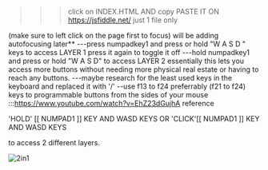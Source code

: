 >>>click on INDEX.HTML AND copy PASTE IT ON https://jsfiddle.net/ just 1 file only

(make sure to left click on the page first to focus) will be adding autofocusing later**
---press numpadkey1 and press or hold "W A S D " keys to access LAYER 1 press it again to toggle it off ---hold numpadkey1 and press or hold "W A S D" to access LAYER 2
essentially this lets you access more buttons without needing more physical real estate or having to reach any buttons.
---maybe research for the least used keys in the keyboard and replaced it with '/' 
--use f13 to f24 preferrably (f21 to f24) keys to programmable buttons from the sides of your mouse
:::https://www.youtube.com/watch?v=EhZ23dGujhA reference

'HOLD' [[ NUMPAD1 ]] KEY AND WASD KEYS 
OR 
'CLICK'[[ NUMPAD1 ]] KEY AND WASD KEYS 

to access 2 different layers.






![2in1](https://github.com/anonq115/hold-and-press-or-hold-any-of-the-WASD-keys/assets/32353565/f32a1c70-d5fd-4fde-a8d8-ba781d670def)
